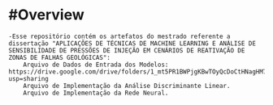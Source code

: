 # #Overview
    -Esse repositório contém os artefatos do mestrado referente a dissertação "APLICAÇÕES DE TÉCNICAS DE MACHINE LEARNING E ANÁLISE DE SENSIBILIDADE DE PRESSÕES DE INJEÇÃO EM CENÁRIOS DE REATIVAÇÃO DE ZONAS DE FALHAS GEOLÓGICAS":
        Arquivo de Dados de Entrada dos Modelos: https://drive.google.com/drive/folders/1_mt5PR1BWPjgKBwTOyQcDoCtHNagHM79?usp=sharing
        Arquivo de Implementação da Análise Discriminante Linear.
        Arquivo de Implementação da Rede Neural.


```python

```
